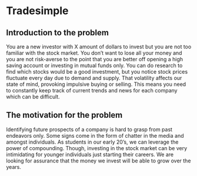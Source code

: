 # Tradesimple

## Introduction to the problem
You are a new investor with X amount of dollars to invest but you are not too familiar with the stock
market. You don’t want to lose all your money and you are not risk-averse to the point that you are
better off opening a high saving account or investing in mutual funds only. You can do research to find
which stocks would be a good investment, but you notice stock prices fluctuate every day due to
demand and supply. That volatility affects our state of mind, provoking impulsive buying or selling. This
means you need to constantly keep track of current trends and news for each company which can be
difficult. 

## The motivation for the problem
Identifying future prospects of a company is hard to grasp from past endeavors only. Some signs
come in the form of chatter in the media and amongst individuals. As students in our early 20’s, we can
leverage the power of compounding. Though, investing in the stock market can be very intimidating for
younger individuals just starting their careers. We are looking for assurance that the money we invest
will be able to grow over the years.

